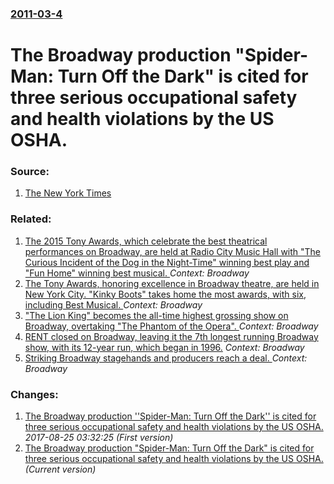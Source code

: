 ### [2011-03-4](/news/2011/03/4/index.md)

# The Broadway production "Spider-Man: Turn Off the Dark" is cited for three serious occupational safety and health violations by the US OSHA. 




### Source:

1. [The New York Times](http://artsbeat.blogs.nytimes.com/2011/03/04/spider-man-cited-for-federal-safety-violations/?ref=arts)

### Related:

1. [The 2015 Tony Awards, which celebrate the best theatrical performances on Broadway, are held at Radio City Music Hall with "The Curious Incident of the Dog in the Night-Time" winning best play and "Fun Home" winning best musical. ](/news/2015/06/7/the-2015-tony-awards-which-celebrate-the-best-theatrical-performances-on-broadway-are-held-at-radio-city-music-hall-with-the-curious-inci.md) _Context: Broadway_
2. [The Tony Awards, honoring excellence in Broadway theatre, are held in New York City. "Kinky Boots" takes home the most awards, with six, including Best Musical. ](/news/2013/06/9/the-tony-awards-honoring-excellence-in-broadway-theatre-are-held-in-new-york-city-kinky-boots-takes-home-the-most-awards-with-six-inc.md) _Context: Broadway_
3. ["The Lion King" becomes the all-time highest grossing show on Broadway, overtaking "The Phantom of the Opera". ](/news/2012/04/9/the-lion-king-becomes-the-all-time-highest-grossing-show-on-broadway-overtaking-the-phantom-of-the-opera.md) _Context: Broadway_
4. [ RENT closed on Broadway, leaving it the 7th longest running Broadway show, with its 12-year run, which began in 1996.](/news/2008/09/7/rent-closed-on-broadway-leaving-it-the-7th-longest-running-broadway-show-with-its-12-year-run-which-began-in-1996.md) _Context: Broadway_
5. [ Striking Broadway stagehands and producers reach a deal. ](/news/2007/11/28/striking-broadway-stagehands-and-producers-reach-a-deal.md) _Context: Broadway_

### Changes:

1. [The Broadway production ''Spider-Man: Turn Off the Dark'' is cited for three serious occupational safety and health violations by the US OSHA. ](/news/2011/03/4/the-broadway-production-spider-man-turn-off-the-dark-is-cited-for-three-serious-occupational-safety-and-health-violations-by-the-us-osh.md) _2017-08-25 03:32:25 (First version)_
1. [The Broadway production "Spider-Man: Turn Off the Dark" is cited for three serious occupational safety and health violations by the US OSHA. ](/news/2011/03/4/the-broadway-production-spider-man-turn-off-the-dark-is-cited-for-three-serious-occupational-safety-and-health-violations-by-the-us-osha.md) _(Current version)_
